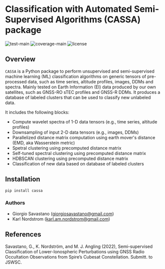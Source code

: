 # Classification with Automated Semi-Supervised Algorithms (CASSA) package

![test-main](https://github.com/giorgiosavastano/cassa/actions/workflows/python-test-main.yml/badge.svg)
![coverage-main](https://img.shields.io/codecov/c/github/giorgiosavastano/cassa)
![license](https://img.shields.io/github/license/giorgiosavastano/cassa)

## Overview

`CASSA` is a Python package to perform unsupervised and semi-supervised machine learning (ML) classification algorithms on generic tensors of pre-processed data, such as time series, altitude profiles, images, DDMs and spectra. Mainly tested on Earth Information (EI) data produced by our own satellites, such as GNSS-RO sTEC profiles and GNSS-R DDMs. It produces a database of labeled clusters that can be used to classify new unlabeled data.

It includes the following blocks:

* Compute wavelet spectra of 1-D data tensors (e.g., time series, altitude profiles)
* Downsampling of input 2-D data tensors (e.g., images, DDMs)
* Parallelized distance matrix computation using earth mover's distance (EMD, aka Wasserstein metric)
* Spetral clustering using precomputed distance matrix
* Self-tuned spectral clustering using precomputed distance matrix
* HDBSCAN clustering using precomputed distance matrix
* Classification of new data based on database of labeled clusters

## Installation

    pip install cassa


### Authors

- Giorgio Savastano (<giorgiosavastano@gmail.com>)
- Karl Nordstrom (<karl.am.nordstrom@gmail.com>)

## References

Savastano, G., K. Nordström, and M. J. Angling (2022), Semi-supervised Classification of Lower-Ionospheric Perturbations using GNSS Radio Occultation Observations from Spire’s Cubesat Constellation. Submitt. to JSWSC.
